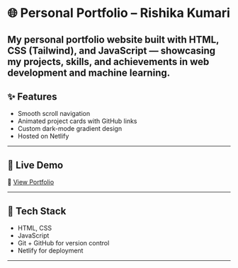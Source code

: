 # 🌐 Personal Portfolio – Rishika Kumari

My personal portfolio website built with HTML, CSS (Tailwind), and JavaScript — showcasing my projects, skills, and achievements in web development and machine learning.
---

## ✨ Features

- Smooth scroll navigation
- Animated project cards with GitHub links
- Custom dark-mode gradient design
- Hosted on Netlify 

---

## 🚀 Live Demo

🔗 [View Portfolio](https://my-portfolio-gilt-eight-12.vercel.app/)

---

## 🧠 Tech Stack

- HTML, CSS
- JavaScript 
- Git + GitHub for version control
- Netlify for deployment

---

